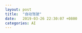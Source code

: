 ```yaml
---
layout: post
title:  "自动驾驶"
date:   2019-03-26 22:30:07 +0800
categories: AI
---
```


<script type="text/javascript" async
  src="https://cdnjs.cloudflare.com/ajax/libs/mathjax/2.7.2/MathJax.js?config=TeX-MML-AM_CHTML">
</script>


